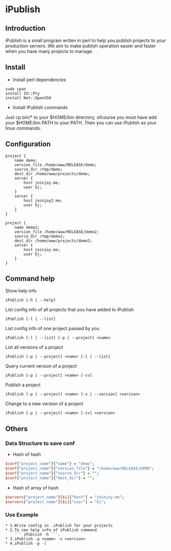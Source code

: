 iPublish
============

## Introduction
iPublish is a small program writen in perl to help you
publish projects to your production servers. We aim to 
make publish operation easier and faster when you have 
many projects to manage.

## Install

* Install perl dependencies
```text
sudo cpan 
install IO::Pty
install Net::OpenSSH
```

* Install iPublish commands

Just cp bin/* to your $HOME/bin directory, ofcourse you must 
have add your $HOME/bin PATH to your PATH. Then you can use 
iPublish as your linux commands.

## Configuration

```text
project {
    name demo;
    version_file /home/www/RELEASE/demo;
    source_dir /tmp/demo;
    dest_dir /home/www/projects/demo;
    server {
        host joinjoy.me;
        user bj;
    }
    server {
        host joinjoy2.me;
        user bj;
    }
}

project {
    name demo2;
    version_file /home/www/RELEASE/demo2;
    source_dir /tmp/demo2;
    dest_dir /home/www/projects/demo2;
    server {
        host joinjoy.me;
        user bj;
    }
}
```

## Command help
Show help info 
```text
iPublish [-h | --help]
```

List config info of all projects that you have added to iPublish
```text
iPublish [-l | --list]
```

List config info of one project passed by you
```text
iPublish [-l | --list] [-p | --project] <name>
```
   
List all versions of a project
```text
iPublish [-p | --project] <name> [-l | --list]
``` 

Query current version of a project
```text
iPublish [-p | --project] <name> [-cv]
```

Publish a project 
```text
iPublish [-p | --project] <name> [-v | --version] <version>
```

Change to a new version of a project
```text
iPublish [-p | --project] <name> [-cv] <version>
```

## Others

### Data Structure to save conf

* Hash of hash
```perl
$conf{"project_name"}{"name"} = "demo";
$conf{"project_name"}{"version_file"} = "/home/www/RELEASE/DEMO";
$conf{"project_name"}{"source_dir"} = "";
$conf{"project_name"}{"dest_dir"} = "";
```

* Hash of array of hash
```perl
$servers{"project_name"}[$i]{"host"} = "joinjoy.me";
$servers{"project_name"}[$i]{"user"} = "bj";
```

### Use Example
```
* 1.Write config in .iPublish for your projects
* 2.To see help info of iPublish command 
    ``` iPublish -h ```.
* 3.iPublish -p <name> -v <version> 
* 4.iPublish -p -l
```



